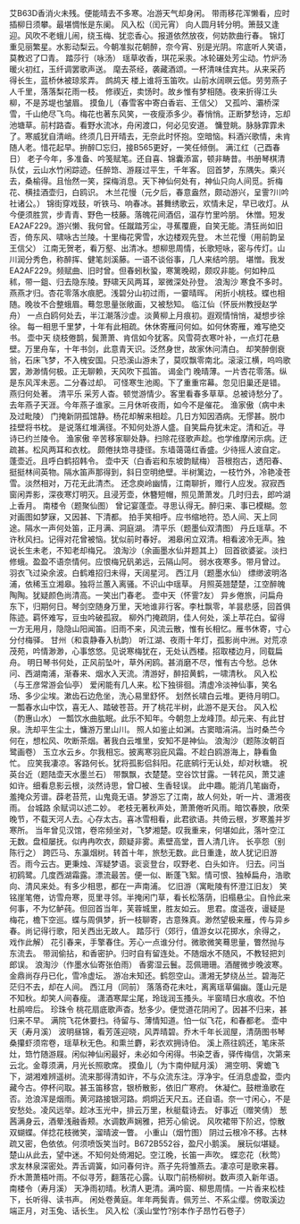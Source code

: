 <!-- { "loadSidebar": true } -->
艾B63D香消火未残。便能晴去不多寒。冶游天气却身闲。 
带雨移花浑懒看，应时插柳日须攀。最堪惆怅是东阑。 
风入松（闰元宵）
向人圆月转分明。箫鼓又逢迎。风吹不老蛾儿闹，绕玉梅、犹恋香心。报道依然放夜，何妨款曲行春。 
锦灯重见丽繁星。水影动梨云。今朝准拟花朝醉，奈今宵、别是光阴。帘底听人笑语，莫教迟了□青。 
踏莎行（咏汤）
瑶草收香，琪花采汞。冰轮碾处芳尘动。竹炉汤暖火初红，玉纤调罢歌声送。 
麾去茶经，袭藏酒颂。一杯清味佳宾共。从来采药得长生，蓝桥休被琼浆弄。 
鹧鸪天
楼上谁将玉笛吹。山前水阔暝云低。劳劳燕子人千里，落落梨花雨一枝。 
修禊近，卖饧时。故乡惟有梦相随。夜来折得江头柳，不是苏堤也皱眉。 
摸鱼儿（春雪客中寄白香岩、王信父）
又孤吟、灞桥深雪，千山绝尽飞鸟。梅花也著东风笑，一夜瘦添多少。春悄悄。正断梦愁诗，忘却池塘草。前村路杳。看野水流冰，舟闲渡口，何必见安道。 
慵登眺。脉脉霏霏未了。寒威犹自清峭。终须几日开晴去，无奈此时怀抱。空暗恼。料酒兴歌情，未肯随人老。惜花起早。拚醉□忘归，接B565更好，一笑任倾倒。 
满江红（己酉春日）
老子今年，多准备、吟笺赋笔。还自喜、锦囊添富，顿非畴昔。书册琴棋清队仗，云山水竹闲踪迹。任醉筇、游屐过平生，千年客。 
回首梦，东隅失。乘兴去，桑榆得。且怡然一笑，探梅消息。天下神仙何处有，神仙只向人间觅。折梅花、横挂酒壶归，白鸥识。 
木兰花慢（元夕后，春意盎然，颇动游兴，呈霅?川吟社诸公。）
锦街穿戏鼓，听铁马、响春冰。甚舞绣歌云，欢情未足，早已收灯。从今便须胜赏，步青青、野色一枝藤。落魄花间酒侣，温存竹里吟朋。 
休憎。短发EA2AF229。游兴懒、我何曾。任蹴踏芳尘，寻蕉覆鹿，自笑无能。清狂尚如旧否，倚东风、啸咏古兰陵。十里梅花霁雪，水边楼观先登。 
木兰花慢（用前韵呈王信父）
江南无贺老，看万壑、出清冰。想柳思周情，长歌短咏，密与传灯。山川润分秀色，称醉挥、健笔剡溪藤。一语不谈俗事，几人来结吟朋。 
堪憎。我发EA2AF229。频赋曲、旧时曾。但春蚓秋蛩，寒篱晚砌，颇叹非能。何如种瓜秫，带一鉏、归去隐东陵。野啸天风两耳，翠微深处孙登。 
浪淘沙
寒食不多时。燕燕才归。杏花零落水痕肥。浅碧分山初过雨，一霎晴晖。 
闲折小桃枝。蝶也相随。晚妆不合整蛾眉。蓦忽思量张敞画，又被愁知。 
临江仙（怀辰州教授赵学舟）
一点白鸥何处去，半江潮落沙虚。淡黄柳上月痕初。遐观情悄悄，凝想步徐徐。 
每一相思千里梦，十年有此相疏。休休寄雁问何如。如何休寄雁，难写绝交书。 
壶中天
绕枝倦鹊，鬓萧萧、肯信如今犹客。风雪荷衣寒叶补，一点灯花悬壁。万里舟车，十年书剑，此意青天识。泛然身世，故家休问清白。 
却笑醉倒衰翁，石床飞梦，不入槐安国。只恐溪山游未了，莫叹飘零南北。滚滚江横，呜呜歌罢，渺渺情何极。正无聊赖，天风吹下孤笛。 
谒金门
晚晴薄。一片杏花零落。纵是东风浑未恶。二分春过却。 
可怪寒生池阁。下了重重帘幕。忽见旧巢还是错。燕归何处著。 
清平乐
采芳人杳。顿觉游情少。客里看春多草草。总被诗愁分了。 
去年燕子天涯。今年燕子谁家。三月休听夜雨，如今不是催花。 
渔家傲（病中未及过毗陵）
门掩新阴孤馆静。杨花却解来相趁。几日方知因酒病。无憀甚。脱巾挂壁将书枕。 
是说落红堆满径。不知何处游人盛。自笑扁舟犹未定。清和近。寻诗已约兰陵令。 
渔家傲
辛苦移家聊处静。扫除花径歌声趁。也学维摩闲示病。迂疏甚。松风两耳和衣枕。 
颇倦扶筇寻捷径。东墙蔼蔼红香盛。少待摇人波自定。蓬壶近。且呼白鹤招韩令。 
壶中天（白香岩和东坡韵赋梅）
苔根抱古，透阳春、挺挺林间英物。隔水笛声那得到，斜日空明绝壁。半树篱边，一枝竹外，冷艳凌苍雪。淡然相对，万花无此清杰。 
还念庾岭幽情，江南聊折，赠行人应发。寂寂西窗闲弄影，深夜寒灯明灭。且浸芳壶，休簪短帽，照见萧萧发。几时归去，郎吟湖上香月。 
南楼令（题聚仙图）
曾记宴蓬壶。寻思认得无。醉归来、事已模糊。忽对画图如梦寐，又因甚、下清都。 
拍手笑相呼。应书缩地符。恐人间、天上同途。隔水一声何处笛，正月满、洞庭湖。 
清平乐（题墨仙双清图）
丹丘瑶草。不许秋风扫。记得对花曾被恼。犹似前时春好。 
湘皋闲立双清。相看波冷无声。独说长生未老，不知老却梅兄。 
浪淘沙（余画墨水仙并题其上）
回首欲婆娑。淡扫修蛾。盈盈不语奈情何。应恨梅兄矾弟远，云隔山阿。 
弱水夜寒多。带月曾过。羽衣飞过染余波。白鹤难招归未得，天阔星河。 
西江月（题墨水仙）
缥缈波明洛浦，依稀玉立湘皋。独将兰蕙入离骚。不识山中瑶草。 
月照英翘楚楚，江空醉魄陶陶。犹疑颜色尚清高。一笑出门春老。 
壶中天（怀霅?友）
异乡倦旅，问扁舟东下，归期何日。琴剑空随身万里，天地谁非行客。李杜飘零，羊昙悲感，回首俱陈迹。羁怀难写，豆虫吟破孤寂。 
柳外门掩疏阴，佳人何处，溪上苹花白。留得一方无用月，隐隐山阳闻笛。旧雨不来，风流云散，惟有长相忆。雁书休寄，寸心分付梅驿。 
甘州（和袁静春入杭韵）
听江湖、夜雨十年灯，孤影尚中洲。对荒凉茂苑，吟情渺渺，心事悠悠。见说寒梅犹在，无处认西楼。招取楼边月，同载扁舟。 
明日琴书何处，正风前坠叶，草外闲鸥。甚消磨不尽，惟有古今愁。总休问、西湖南浦，渐春来、烟水入天流。清游好，醉招黄鹤，一啸清秋。 
风入松（与王彦常游会仙亭）
爱闲能有几人来。松下独徘徊。清虚冷淡神仙事，笑名场、多少尘埃。漱齿石边危坐，洗心易里舒怀。 
划然长啸白云堆。更待月明□。一瓢春水山中饮，喜无人、踏破苍苔。开了桃花半树，此游不是天台。 
风入松（酌惠山水）
一瓢饮水曲肱眠。此乐不知年。今朝忽上龙峰顶。却元来、有此甘泉。洗却平生尘土，慵游万里山川。 
照人如鉴止如渊。古窦暗涓涓。当时桑苎今何在，想松风、吹断茶烟。著我白云堆里，安知不是神仙。 
浪淘沙（题陈汝朝百鹭画卷）
玉立水云乡。尔我相忘。披离寒羽庇风霜。不趁白鸥游海上，静看鱼忙。 
应笑我凄凉。客路何长。犹将孤影侣斜阳。花底鹓行无认处，却对秋塘。 
祝英台近（题陆壶天水墨兰石）
带飘飘，衣楚楚。空谷饮甘露。一转花风，萧艾遽如许。细看息影云根，淡然诗思，曾□被、生香轻误。 
此中趣。能消几笔幽奇，羞掩众芳谱。薜老苔荒，山鬼竟无语。梦游忘了江南，故人何处，听一片、潇湘夜雨。 
台城路
余赋词以述二妙。 
老枝无著秋声处，萧萧倦听风雨。暗饮春腴，欣荣晚节，不载天河人去。心存太古。喜冰雪相看，此君欲语。共倚云根，岁寒羞并岁寒所。 
当年曾见汉馆，卷帘频坐对，飞梦湘楚。叹我重来，何堪如此，落叶空江无数。盘桓屡抚。似冉冉吹衣，颇疑非雾。素壁高堂，晋人清几许。 
长亭怨（别陈行之）
跨匹马、东瀛烟树。转首十年，旅愁无数。此日重逢，故人犹记旧游否。雨今云古。更秉烛、浑疑梦语。衮衮登台，叹野老、白头如许。 
归去。问当初鸥鹭。几度西湖霜露。漂流最苦。便一似、断蓬飞絮。情可恨、独棹扁舟，浩歌向、清风来处。有多少相思，都在一声南浦。 
忆旧游（寓毗陵有怀澄江旧友）
笑铭崖笔倦，访雪舟寒，觅里寻邻。半掩闲门草，看长松落荫，旧榻悬尘。自怜此来何事，不为忆鲈莼。但回首当年，芙蓉城里，胜友如云。 
思君。度遥夜，谩疑是梅花，檐下空巡。蝶与周俱梦，折一枝聊寄，古意殊真。渺然望极来雁，传与异乡春。尚记得行歌，阳关西出无故人。 
踏莎行（郊行，值游女以花掷水，余得之，戏作此解）
花引春来，手擎春住。芳心一点谁分付。微歌微笑蓦思量，瞥然抛与东流去。 
带润偷拈，和香密护。归时自有留连处。不随烟水不随风，不教轻把刘郎误。 
浪淘沙（作墨水仙寄张伯雨）
香雾湿云鬟。蕊佩珊珊。酒醒微步晚波寒。金鼎尚存丹已化，雪冷虚坛。 
游冶未知还。鹤怨空山。潇湘无梦绕丛兰。碧海茫茫归不去，却在人间。 
西江月（同前）
落落奇花未吐，离离瑶草偏幽。蓬山元是不知秋。却笑人间春瘦。 
潇酒寒犀尘尾，玲珑润玉搔头。半窗晴日水痕收。不怕杜鹃啼后。 
珍珠令
桃花扇底歌声杳。愁多少。便觉道花阴闲了。因甚不归来，甚归来不早。 
满院飞花休要扫。待留与、薄情知道。怕一似飞花，和春都老。 
壶中天（寿月溪）
波明昼锦，看芳莲迎晓，风弄晴碧。乔木千年长润屋，清荫图书琴桑攥虾须帘卷，瑶草秋无色。和熏兰麝，彩衣欢拥诗伯。 
溪上燕往鸥还，笔床茶灶，筇竹随游屐。闲似神仙闲最好，未必如今闲得。书染芝香，驿传梅信，次第来云北。金尊须满，月光长照歌席。 
摸鱼儿（为卞南仲赋月溪）
溯空明、霁蟾飞下，湖湘难辨遥树。流来那得清如许，不与众流东注。浮净宇。任消息虚盈，壶内藏今古。停杯问取。甚玉笛移宫，银桥散影，依旧广寒府。 
休凝伫。鼓枻渔歌在否。沧浪浑是烟雨。黄河路接银河路。炯炯近天尺五。还自语。奈一寸闲心，不是安愁处。凌风远举。趁冰玉光中，排云万里，秋艇载诗去。 
好事近（赠笑倩）
葱茜满身云，酒晕浅融香颊。水调数声娴雅，把芳心偷说。 
风吹裙带下阶迟，惊散双蝴蝶。佯捻花枝微笑，溜晴波一瞥。 
小重山（烟竹图）
阴过云根冷不移。古林疏又密，色依依。何须喷饭笑当时。B672B552谷，盈尺小鹅溪。 
展玩似堪疑。楚山从此去，望中迷。不知何处倚湘妃。空江晚，长笛一声吹。 
蝶恋花（秋莺）
求友林泉深密处。弄舌调簧，如问春何许。燕子先将雏燕去。凄凉可是歌来暮。 
乔木萧萧梧叶雨。不似寻芳，翻落花心露。认取门前杨柳树。数声须入新年语。 
南楼令（寿月溪）
天净雨初晴。秋清人更清。满吟窗、柳思周情。一片香来松桂下，长听得、读书声。 
闲处卷黄庭。年年两鬓青。佩芳兰、不系尘缨。傍取溪边端正月，对玉兔、话长生。 
风入松（溪山堂竹?别本作子昂竹石卷子）
